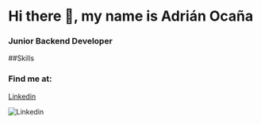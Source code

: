 # Hi there 👋, my name is Adrián Ocaña

### Junior Backend Developer
##Skills
<!--
**ocania/ocania** is a ✨ _special_ ✨ repository because its `README.md` (this file) appears on your GitHub profile.

Here are some ideas to get you started:

- 🔭 I’m currently working on ...
- 🌱 I’m currently learning ...
- 👯 I’m looking to collaborate on ...
- 🤔 I’m looking for help with ...
- 💬 Ask me about ...
- 📫 How to reach me: ...
- 😄 Pronouns: ...
- ⚡ Fun fact: ...
-->

### Find me at:
[Linkedin](https://img.shields.io/badge/LinkedIn-blue)

![Linkedin](https://img.shields.io/badge/LinkedIn-blue)


